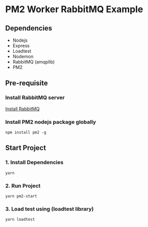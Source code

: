 # **PM2 Worker RabbitMQ Example**

## **Dependencies**
- Nodejs
- Express
- Loadtest
- Nodemon
- RabbitMQ (amqplib)
- PM2

## **Pre-requisite**
### Install RabbitMQ server
[Install RabbitMQ](https://www.rabbitmq.com/download.html)
### Install PM2 nodejs package globally
```
npm install pm2 -g
```
## **Start Project**
### 1. Install Dependencies
```
yarn
```
### 2. Run Project
```
yarn pm2-start
```
### 3. Load test using (loadtest library)
```
yarn loadtest
```

